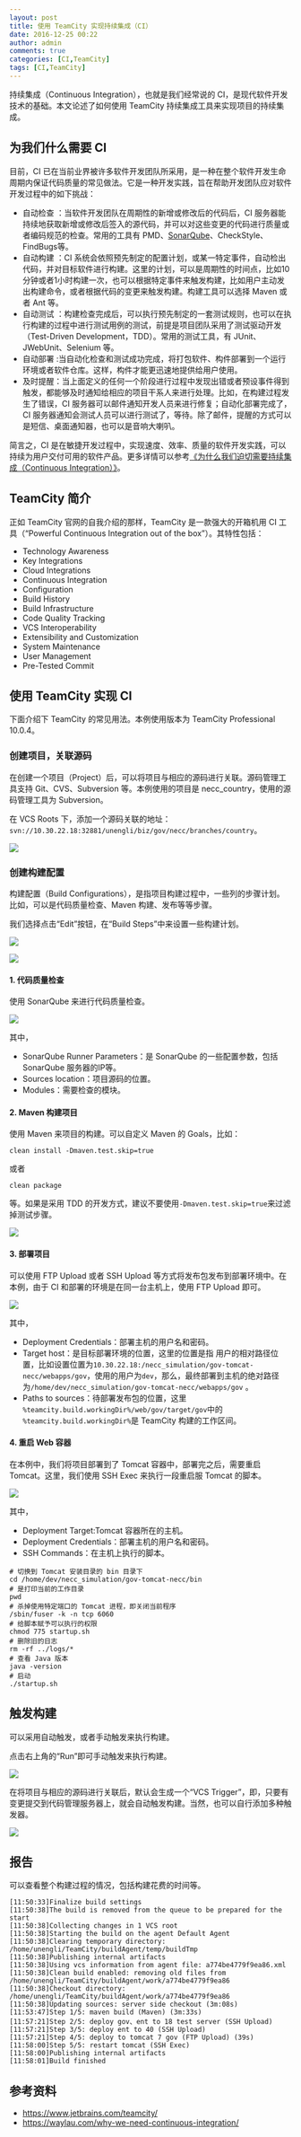 ```yaml
---
layout: post
title: 使用 TeamCity 实现持续集成（CI）
date: 2016-12-25 00:22
author: admin
comments: true
categories: [CI,TeamCity]
tags: [CI,TeamCity]
---
```


持续集成（Continuous Integration），也就是我们经常说的 CI，是现代软件开发技术的基础。本文论述了如何使用 TeamCity 持续集成工具来实现项目的持续集成。
   
<!-- more -->

## 为我们什么需要 CI 

目前，CI 已在当前业界被许多软件开发团队所采用，是一种在整个软件开发生命周期内保证代码质量的常见做法。它是一种开发实践，旨在帮助开发团队应对软件开发过程中的如下挑战：

* 自动检查 ：当软件开发团队在周期性的新增或修改后的代码后，CI 服务器能持续地获取新增或修改后签入的源代码，并可以对这些变更的代码进行质量或者编码规范的检查。常用的工具有 PMD、[SonarQube](https://www.sonarqube.org)、CheckStyle、FindBugs等。
* 自动构建 ：CI 系统会依照预先制定的配置计划，或某一特定事件，自动检出代码，并对目标软件进行构建。这里的计划，可以是周期性的时间点，比如10分钟或者1小时构建一次，也可以根据特定事件来触发构建，比如用户主动发出构建命令，或者根据代码的变更来触发构建。构建工具可以选择 Maven 或者 Ant 等。
* 自动测试 ：构建检查完成后，可以执行预先制定的一套测试规则，也可以在执行构建的过程中进行测试用例的测试，前提是项目团队采用了测试驱动开发（Test-Driven Development，TDD）。常用的测试工具，有 JUnit、JWebUnit、Selenium 等。
* 自动部署 :当自动化检查和测试成功完成，将打包软件、构件部署到一个运行环境或者软件仓库。这样，构件才能更迅速地提供给用户使用。
* 及时提醒：当上面定义的任何一个阶段进行过程中发现出错或者预设事件得到触发，都能够及时通知给相应的项目干系人来进行处理。比如，在构建过程发生了错误，CI 服务器可以邮件通知开发人员来进行修复；自动化部署完成了，CI 服务器通知会测试人员可以进行测试了，等待。除了邮件，提醒的方式可以是短信、桌面通知器，也可以是音响大喇叭。

简言之，CI 是在敏捷开发过程中，实现速度、效率、质量的软件开发实践，可以持续为用户交付可用的软件产品。更多详情可以参考[《为什么我们迫切需要持续集成（Continuous Integration）》](https://waylau.com/why-we-need-continuous-integration/)。 

## TeamCity 简介

正如 TeamCity 官网的自我介绍的那样，TeamCity 是一款强大的开箱机用 CI 工具（“Powerful Continuous Integration out of the box”）。其特性包括：

* Technology Awareness
* Key Integrations
* Cloud Integrations
* Continuous Integration
* Configuration
* Build History
* Build Infrastructure
* Code Quality Tracking
* VCS Interoperability
* Extensibility and Customization
* System Maintenance
* User Management
* Pre-Tested Commit

## 使用 TeamCity 实现 CI

下面介绍下 TeamCity 的常见用法。本例使用版本为 TeamCity Professional 10.0.4。

### 创建项目，关联源码

在创建一个项目（Project）后，可以将项目与相应的源码进行关联。源码管理工具支持 Git、CVS、Subversion 等。本例使用的项目是 necc_country，使用的源码管理工具为 Subversion。

在 VCS Roots 下，添加一个源码关联的地址：  `svn://10.30.22.18:32881/unengli/biz/gov/necc/branches/country`。

![](/images/post/20170107-ci-teamcity-001.jpg)

### 创建构建配置

构建配置（Build Configurations），是指项目构建过程中，一些列的步骤计划。比如，可以是代码质量检查、Maven 构建、发布等等步骤。

我们选择点击“Edit”按钮，在“Build Steps”中来设置一些构建计划。

![](/images/post/20170107-ci-teamcity-002.jpg)

![](/images/post/20170107-ci-teamcity-003.jpg)

#### 1. 代码质量检查

使用 SonarQube 来进行代码质量检查。

![](/images/post/20170107-ci-teamcity-004.jpg)
 
其中，

* SonarQube Runner Parameters：是  SonarQube 的一些配置参数，包括 SonarQube 服务器的IP等。
* Sources location：项目源码的位置。
* Modules：需要检查的模块。


#### 2. Maven 构建项目

使用 Maven 来项目的构建。可以自定义  Maven 的  Goals，比如：

```
clean install -Dmaven.test.skip=true
```

或者

```
clean package
```

等。如果是采用 TDD 的开发方式，建议不要使用`-Dmaven.test.skip=true`来过滤掉测试步骤。


![](/images/post/20170107-ci-teamcity-005.jpg)


#### 3. 部署项目

可以使用 FTP Upload 或者 SSH Upload 等方式将发布包发布到部署环境中。在本例，由于 CI 和部署的环境是在同一台主机上，使用  FTP Upload 即可。

![](/images/post/20170107-ci-teamcity-006.jpg)

其中，

* Deployment Credentials：部署主机的用户名和密码。
* Target host：是目标部署环境的位置，这里的位置是指 用户的相对路径位置，比如设置位置为`10.30.22.18:/necc_simulation/gov-tomcat-necc/webapps/gov`，使用的用户为`dev`，那么，最终部署到主机的绝对路径为`/home/dev/necc_simulation/gov-tomcat-necc/webapps/gov` 。
* Paths to sources：待部署发布包的位置，这里 `%teamcity.build.workingDir%/web/gov/target/gov`中的 `%teamcity.build.workingDir%`是 TeamCity 构建的工作区间。

#### 4. 重启 Web 容器

在本例中，我们将项目部署到了 Tomcat 容器中，部署完之后，需要重启 Tomcat。这里，我们使用 SSH Exec 来执行一段重启服 Tomcat 的脚本。


![](/images/post/20170107-ci-teamcity-007.jpg)


其中，

* Deployment Target:Tomcat 容器所在的主机。
* Deployment Credentials：部署主机的用户名和密码。
* SSH Commands：在主机上执行的脚本。

```
# 切换到 Tomcat 安装目录的 bin 目录下
cd /home/dev/necc_simulation/gov-tomcat-necc/bin
# 是打印当前的工作目录
pwd
# 杀掉使用特定端口的 Tomcat 进程，即关闭当前程序
/sbin/fuser -k -n tcp 6060
# 给脚本赋予可以执行的权限
chmod 775 startup.sh
# 删除旧的日志
rm -rf ../logs/*
# 查看 Java 版本
java -version
# 启动
./startup.sh
```

## 触发构建

可以采用自动触发，或者手动触发来执行构建。

点击右上角的“Run”即可手动触发来执行构建。

![](/images/post/20170107-ci-teamcity-008.jpg)

在将项目与相应的源码进行关联后，默认会生成一个“VCS Trigger”，即，只要有变更提交到代码管理服务器上，就会自动触发构建。当然，也可以自行添加多种触发器。


![](/images/post/20170107-ci-teamcity-009.jpg)

## 报告

可以查看整个构建过程的情况，包括构建花费的时间等。

```
[11:50:33]Finalize build settings
[11:50:38]The build is removed from the queue to be prepared for the start
[11:50:38]Collecting changes in 1 VCS root
[11:50:38]Starting the build on the agent Default Agent
[11:50:38]Clearing temporary directory: /home/unengli/TeamCity/buildAgent/temp/buildTmp
[11:50:38]Publishing internal artifacts
[11:50:38]Using vcs information from agent file: a774be4779f9ea86.xml
[11:50:38]Clean build enabled: removing old files from /home/unengli/TeamCity/buildAgent/work/a774be4779f9ea86
[11:50:38]Checkout directory: /home/unengli/TeamCity/buildAgent/work/a774be4779f9ea86
[11:50:38]Updating sources: server side checkout (3m:08s)
[11:53:47]Step 1/5: maven build (Maven) (3m:33s)
[11:57:21]Step 2/5: deploy gov、ent to 18 test server (SSH Upload)
[11:57:21]Step 3/5: deploy ent to 40 (SSH Upload)
[11:57:21]Step 4/5: deploy to tomcat 7 gov (FTP Upload) (39s)
[11:58:00]Step 5/5: restart tomcat (SSH Exec)
[11:58:00]Publishing internal artifacts
[11:58:01]Build finished
```

## 参考资料

* https://www.jetbrains.com/teamcity/
* https://waylau.com/why-we-need-continuous-integration/

